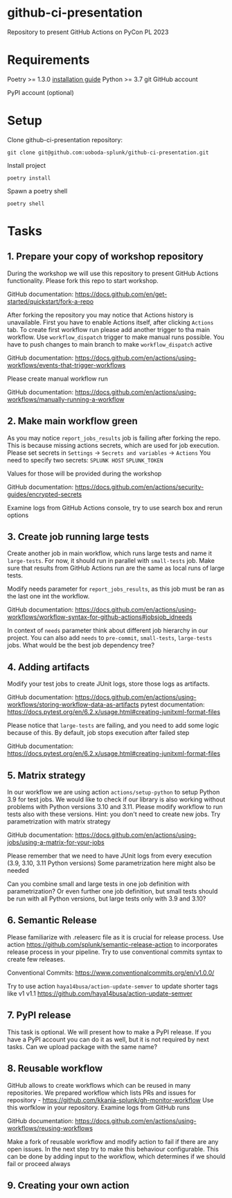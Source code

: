 # github-ci-presentation
Repository to present GitHub Actions on PyCon PL 2023

# Requirements
Poetry >= 1.3.0 [installation guide](https://python-poetry.org/docs/#installing-with-the-official-installer)
Python >= 3.7
git
GitHub account

PyPI account (optional)

# Setup
Clone github-ci-presentation repository:
```
git clone git@github.com:uoboda-splunk/github-ci-presentation.git
```
Install project
```
poetry install
```
Spawn a poetry shell
```
poetry shell
```

# Tasks

## 1. Prepare your copy of workshop repository
During the workshop we will use this repository to present GitHub Actions functionality. Please fork this repo to start workshop.

GitHub documentation: https://docs.github.com/en/get-started/quickstart/fork-a-repo

After forking the repository you may notice that Actions history is unavailable. First you have to enable Actions itself, after clicking
`Actions` tab. To create first workflow run please add another trigger to tha main workflow. Use `workflow_dispatch` trigger to make manual runs possible.
You have to push changes to main branch to make `workflow_dispatch` active

GitHub documentation: https://docs.github.com/en/actions/using-workflows/events-that-trigger-workflows

Please create manual workflow run

GitHub documentation: https://docs.github.com/en/actions/using-workflows/manually-running-a-workflow

## 2. Make main workflow green
As you may notice `report_jobs_results` job is failing after forking the repo. This is because missing actions secrets,
which are used for job execution. Please set secrets in `Settings` -> `Secrets and variables` -> `Actions` You need to specify two secrets:
`SPLUNK HOST`
`SPLUNK_TOKEN`

Values for those will be provided during the workshop

GitHub documentation: https://docs.github.com/en/actions/security-guides/encrypted-secrets

Examine logs from GitHub Actions console, try to use search box and rerun options

## 3. Create job running large tests
Create another job in main workflow, which runs large tests and name it `large-tests`. For now, it should run in parallel with
`small-tests` job. Make sure that results from GitHub Actions run are the same as local runs of large tests.

Modify needs parameter for `report_jobs_results`, as this job must be ran as the last one int the workflow.

GitHub documentation: https://docs.github.com/en/actions/using-workflows/workflow-syntax-for-github-actions#jobsjob_idneeds

In context of `needs` parameter think about different job hierarchy in our project. You can also add `needs` to `pre-commit`, `small-tests`, `large-tests` jobs. What would be the best job dependency tree?

## 4. Adding artifacts
Modify your test jobs to create JUnit logs, store those logs as artifacts.

GitHub documentation: https://docs.github.com/en/actions/using-workflows/storing-workflow-data-as-artifacts
pytest documentation: https://docs.pytest.org/en/6.2.x/usage.html#creating-junitxml-format-files

Please notice that `large-tests` are failing, and you need to add some logic because of this. By default, job stops execution after failed step

GitHub documentation: https://docs.pytest.org/en/6.2.x/usage.html#creating-junitxml-format-files

## 5. Matrix strategy
In our workflow we are using action `actions/setup-python` to setup Python 3.9 for test jobs. We would like to check if our library is also
working without problems with Python versions 3.10 and 3.11. Please modify workflow to run tests also with these versions.
Hint: you don't need to create new jobs. Try parametrization with matrix strategy

GitHub documentation: https://docs.github.com/en/actions/using-jobs/using-a-matrix-for-your-jobs

Please remember that we need to have JUnit logs from every execution (3.9, 3.10, 3.11 Python versions) Some parametrization here might also be needed

Can you combine small and large tests in one job definition with parametrization? Or even further one job definition, but
small tests should be run with all Python versions, but large tests only with 3.9 and 3.10?

## 6. Semantic Release
Please familiarize with .releaserc file as it is crucial for release process. Use action https://github.com/splunk/semantic-release-action to incorporates release process in your pipeline.
Try to use conventional commits syntax to create few releases.

Conventional Commits: https://www.conventionalcommits.org/en/v1.0.0/

Try to use action `haya14busa/action-update-semver` to update shorter tags like v1 v1.1 https://github.com/haya14busa/action-update-semver

## 7. PyPI release
This task is optional. We will present how to make a PyPI release. If you have a PyPI account you can do it as well, but it is not required by next tasks. Can we upload package with the same name?

## 8. Reusable workflow
GitHub allows to create workflows which can be reused in many repositories. We prepared workflow which lists PRs and issues for repository - https://github.com/kkania-splunk/gh-monitor-workflow
Use this worfklow in your repository. Examine logs from GitHub runs

GitHub documentation: https://docs.github.com/en/actions/using-workflows/reusing-workflows

Make a fork of reusable workflow and modify action to fail if there are any open issues. In the next step try to make this behaviour configurable.
This can be done by adding input to the workflow, which determines if we should fail or proceed always

## 9. Creating your own action